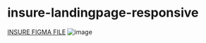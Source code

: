 # insure-landingpage-responsive
<a href="https://www.figma.com/file/di3Udg15fU4A9eBY3RGkxi/insure-landing-page?node-id=0%3A170&t=KghdGuZeYQRX5wk2-0">INSURE FIGMA FILE</a>
![image](https://user-images.githubusercontent.com/114586519/209817777-049c955d-29dc-437c-a82f-8c40001e9a66.png)

